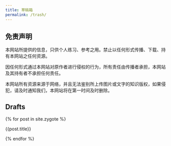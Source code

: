 ```yaml
---
title: 草稿箱
permalink: /trash/
---
```


## 免责声明

本网站所提供的信息，只供个人练习、参考之用。禁止以任何形式传播、下载、持有本网站之任何资源。

因任何形式通过本网站对原作者进行侵权的行为，所有责任由传播者承担，本网站及其持有者不承担任何责任。

本网站所有资源来源于网络，并且无法鉴别所上传图片或文字的知识版权，如果侵犯，请及时通知我们，本网站将在第一时间及时删除。

## Drafts
{% for post in site.zygote %}
<p>
    <a class="a_title" style="text-decoration: none" href="{{site.url}}{{post.url}}">{{post.title}}</a>
</p>
{% endfor %} 